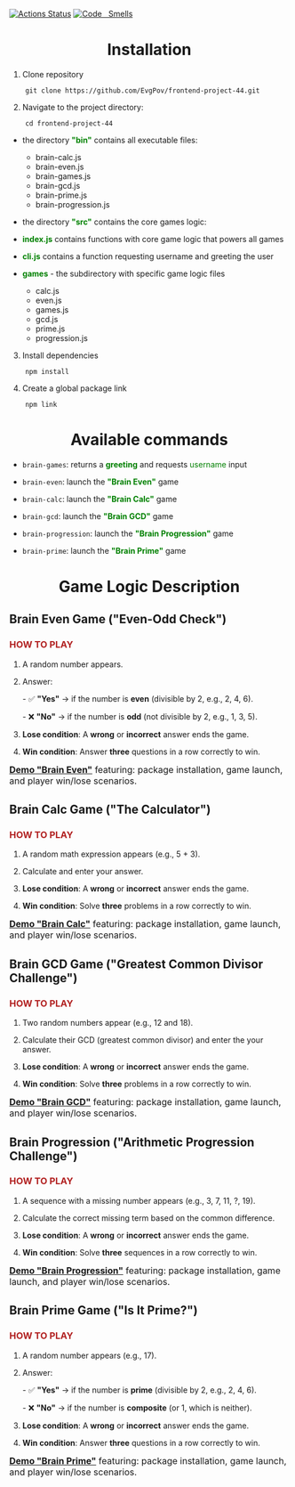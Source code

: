 [![Actions
Status](https://github.com/EvgPov/frontend-project-44/actions/workflows/hexlet-check.yml/badge.svg)](https://github.com/EvgPov/frontend-project-44/actions)
[![Code  
Smells](https://sonarcloud.io/api/project_badges/measure?project=EvgPov_frontend-project-44&metric=code_smells)](https://sonarcloud.io/summary/new_code?id=EvgPov_frontend-project-44)

# <center>Installation</center>

1. Clone repository

[Клонирование репозитория с проектом на локальный компьютер]: #

```
    git clone https://github.com/EvgPov/frontend-project-44.git
```

2. Navigate to the project directory:

[Все файлы и каталоги проекта расположены в каталоге frontend-project-44 ]: #

```
    cd frontend-project-44
```

- the directory <font color="green">**"bin"**</font> contains all executable files:
  - brain-calc.js
  - brain-even.js
  - brain-games.js
  - brain-gcd.js
  - brain-prime.js
  - brain-progression.js

- the directory <font color="green">**"src"**</font> contains the core games logic:
- <font color="green">**index.js**</font> contains functions with core game logic that powers all games
- <font color="green">**cli.js**</font> contains a function requesting username and greeting the user
- <font color="green">**games**</font> - the subdirectory with specific game logic files
  - calc.js
  - even.js
  - games.js
  - gcd.js
  - prime.js
  - progression.js

3. Install dependencies

   [Установка зависимостей проекта]: #

```
    npm install
```

4. Create a global package link

   [Создает глобальную символьную ссылку на пакет]: #

```
    npm link
```

# <center>Available commands</center>

[Доступные команды]: #

- `brain-games`: returns a <font color="green">**greeting**</font> and requests <font color="green">username</font> input

- `brain-even`: launch the <font color="green">**"Brain Even"**</font> game

- `brain-calc`: launch the <font color="green">**"Brain Calc"**</font> game

- `brain-gcd`: launch the <font color="green">**"Brain GCD"** </font>game

- `brain-progression`: launch the <font color="green">**"Brain Progression"**</font> game

- `brain-prime`: launch the <font color="green">**"Brain Prime"**</font> game

# <center>Game Logic Description</center>

[Описание логики игр]: #

## Brain Even Game ("Even-Odd Check")

[Об игре "Проверка на чётность"]: #

### <font color="firebrick">HOW TO PLAY</font>

1. A random number appears.
2. Answer:

   &#45; ✅ **"Yes"** &rarr; if the number is **even** (divisible by 2, e.g., 2, 4, 6).

   &#x2D; ❌ **"No"** &rarr; if the number is **odd** (not divisible by 2, e.g., 1, 3, 5).

3. **Lose condition**: A **wrong** or **incorrect** answer ends the game.
4. **Win condition**: Answer **three** questions in a row correctly to win.
   <br>

<font size="3">**[Demo "Brain Even"](https://asciinema.org/a/V7Bo9E86NUoZk51Dt12lxRssp 'brain-even')** featuring: package installation, game launch, and player win/lose scenarios.</font>

## Brain Calc Game ("The Calculator")

[Об игре "Калькулятор"]: #

### <font color="firebrick">HOW TO PLAY</font>

1. A random math expression appears (e.g., 5 + 3).

2. Calculate and enter your answer.

3. **Lose condition**: A **wrong** or **incorrect** answer ends the game.

4. **Win condition**: Solve **three** problems in a row correctly to win.
   <br>

<font size="3">**[Demo "Brain Calc"](https://asciinema.org/a/nrND4OL6lnJD3vKEAJGEoxKxd 'brain-calc')** featuring: package installation, game launch, and player win/lose scenarios.</font>

## Brain GCD Game ("Greatest Common Divisor Challenge")

[Об игре "Наибольший общий делитель"]: #

### <font color="firebrick">HOW TO PLAY</font>

1. Two random numbers appear (e.g., 12 and 18).

2. Calculate their GCD (greatest common divisor) and enter the your answer.

3. **Lose condition**: A **wrong** or **incorrect** answer ends the game.

4. **Win condition**: Solve **three** problems in a row correctly to win.
   <br>

<font size="3">**[Demo "Brain GCD"](https://asciinema.org/a/S3G5m71LDTQ4T5CVWPgiOCicH 'brain-gcd')** featuring: package installation, game launch, and player win/lose scenarios.</font>

## Brain Progression ("Arithmetic Progression Challenge")

[Об игре "Арифметическая прогрессия"]: #

### <font color="firebrick">HOW TO PLAY</font>

1. A sequence with a missing number appears (e.g., 3, 7, 11, ?, 19).

2. Calculate the correct missing term based on the common difference.

3. **Lose condition**: A **wrong** or **incorrect** answer ends the game.

4. **Win condition**: Solve **three** sequences in a row correctly to win.
   <br>

<font size="3">**[Demo "Brain Progression"](https://asciinema.org/a/Wn1b5wovgkJG5pSKfN5sCPEqg 'brain-progression')** featuring: package installation, game launch, and player win/lose scenarios.</font>

## Brain Prime Game ("Is It Prime?")

[Об игре "Простое ли число?"]: #

### <font color="firebrick">HOW TO PLAY</font>

1. A random number appears (e.g., 17).
2. Answer:

   &#45; ✅ **"Yes"** &rarr; if the number is **prime** (divisible by 2, e.g., 2, 4, 6).

   &#x2D; ❌ **"No"** &rarr; if the number is **composite** (or 1, which is neither).

3. **Lose condition**: A **wrong** or **incorrect** answer ends the game.
4. **Win condition**: Answer **three** questions in a row correctly to win.
   <br>

<font size="3">**[Demo "Brain Prime"](https://asciinema.org/a/92bsLxtRG8a0yvhwdkGxi0Uab 'brain-prime')** featuring: package installation, game launch, and player win/lose scenarios.</font>
